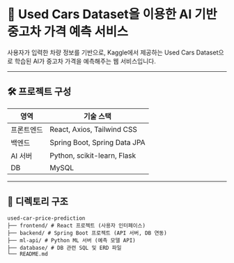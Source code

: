 # 🚗 Used Cars Dataset을 이용한 AI 기반 중고차 가격 예측 서비스

사용자가 입력한 차량 정보를 기반으로, Kaggle에서 제공하는 Used Cars Dataset으로 학습된 AI가 중고차 가격을 예측해주는 웹 서비스입니다.

---

## 🛠 프로젝트 구성

| 영역       | 기술 스택                                  |
|------------|---------------------------------------------|
| 프론트엔드 | React, Axios, Tailwind CSS                  |
| 백엔드     | Spring Boot, Spring Data JPA       |
| AI 서버    | Python, scikit-learn, Flask                  |
| DB         | MySQL                                       |

---

## 📁 디렉토리 구조

```
used-car-price-prediction
├── frontend/ # React 프로젝트 (사용자 인터페이스)
├── backend/ # Spring Boot 프로젝트 (API 서버, DB 연동)
├── ml-api/ # Python ML 서버 (예측 모델 API)
├── database/ # DB 관련 SQL 및 ERD 파일
└── README.md
```
